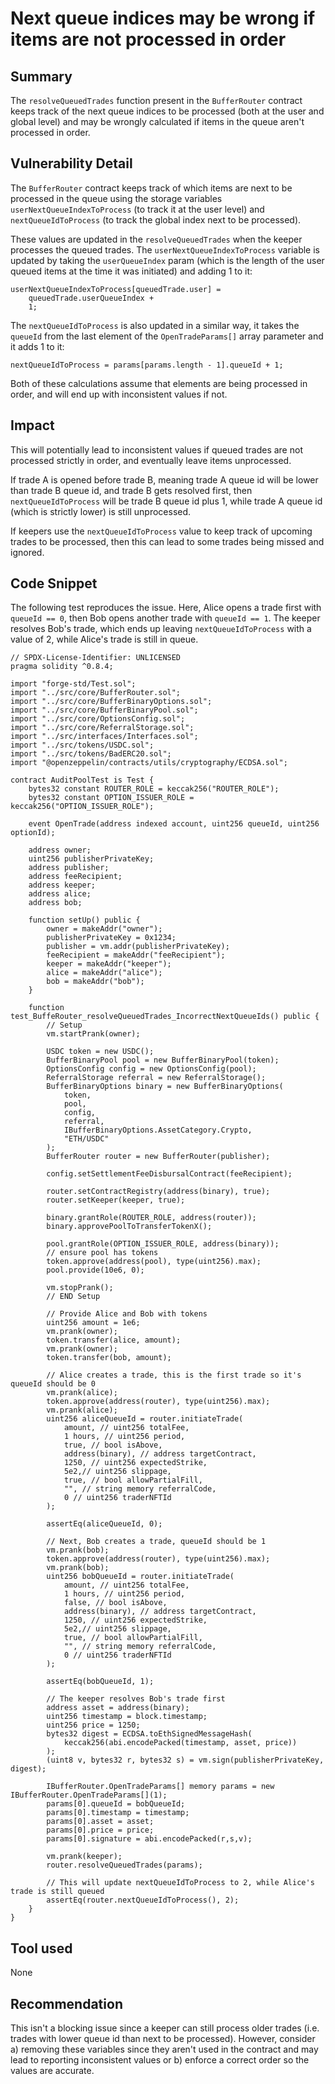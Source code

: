 # Next queue indices may be wrong if items are not processed in order

## Summary

The `resolveQueuedTrades` function present in the `BufferRouter` contract keeps track of the next queue indices to be processed (both at the user and global level) and may be wrongly calculated if items in the queue aren't processed in order.

## Vulnerability Detail

The `BufferRouter` contract keeps track of which items are next to be processed in the queue using the storage variables `userNextQueueIndexToProcess` (to track it at the user level) and `nextQueueIdToProcess` (to track the global index next to be processed).

These values are updated in the `resolveQueuedTrades` when the keeper processes the queued trades. The `userNextQueueIndexToProcess` variable is updated by taking the `userQueueIndex` param (which is the length of the user queued items at the time it was initiated) and adding 1 to it:

```solidity
userNextQueueIndexToProcess[queuedTrade.user] =
    queuedTrade.userQueueIndex +
    1;
```

The `nextQueueIdToProcess` is also updated in a similar way, it takes the `queueId` from the last element of the `OpenTradeParams[]` array parameter and it adds 1 to it:

```solidity
nextQueueIdToProcess = params[params.length - 1].queueId + 1;
```

Both of these calculations assume that elements are being processed in order, and will end up with inconsistent values if not.

## Impact

This will potentially lead to inconsistent values if queued trades are not processed strictly in order, and eventually leave items unprocessed.

If trade A is opened before trade B, meaning trade A queue id will be lower than trade B queue id, and trade B gets resolved first, then `nextQueueIdToProcess` will be trade B queue id plus 1, while trade A queue id (which is strictly lower) is still unprocessed.

If keepers use the `nextQueueIdToProcess` value to keep track of upcoming trades to be processed, then this can lead to some trades being missed and ignored.

## Code Snippet

The following test reproduces the issue. Here, Alice opens a trade first with `queueId == 0`, then Bob opens another trade with `queueId == 1`. The keeper resolves Bob's trade, which ends up leaving `nextQueueIdToProcess` with a value of 2, while Alice's trade is still in queue.

```solidity
// SPDX-License-Identifier: UNLICENSED
pragma solidity ^0.8.4;

import "forge-std/Test.sol";
import "../src/core/BufferRouter.sol";
import "../src/core/BufferBinaryOptions.sol";
import "../src/core/BufferBinaryPool.sol";
import "../src/core/OptionsConfig.sol";
import "../src/core/ReferralStorage.sol";
import "../src/interfaces/Interfaces.sol";
import "../src/tokens/USDC.sol";
import "../src/tokens/BadERC20.sol";
import "@openzeppelin/contracts/utils/cryptography/ECDSA.sol";

contract AuditPoolTest is Test {
    bytes32 constant ROUTER_ROLE = keccak256("ROUTER_ROLE");
    bytes32 constant OPTION_ISSUER_ROLE = keccak256("OPTION_ISSUER_ROLE");

    event OpenTrade(address indexed account, uint256 queueId, uint256 optionId);

    address owner;
    uint256 publisherPrivateKey;
    address publisher;
    address feeRecipient;
    address keeper;
    address alice;
    address bob;

    function setUp() public {
        owner = makeAddr("owner");
        publisherPrivateKey = 0x1234;
        publisher = vm.addr(publisherPrivateKey);
        feeRecipient = makeAddr("feeRecipient");
        keeper = makeAddr("keeper");
        alice = makeAddr("alice");
        bob = makeAddr("bob");
    }

    function test_BuffeRouter_resolveQueuedTrades_IncorrectNextQueueIds() public {
        // Setup
        vm.startPrank(owner);

        USDC token = new USDC();
        BufferBinaryPool pool = new BufferBinaryPool(token);
        OptionsConfig config = new OptionsConfig(pool);
        ReferralStorage referral = new ReferralStorage();
        BufferBinaryOptions binary = new BufferBinaryOptions(
            token,
            pool,
            config,
            referral,
            IBufferBinaryOptions.AssetCategory.Crypto,
            "ETH/USDC"
        );
        BufferRouter router = new BufferRouter(publisher);

        config.setSettlementFeeDisbursalContract(feeRecipient);

        router.setContractRegistry(address(binary), true);
        router.setKeeper(keeper, true);

        binary.grantRole(ROUTER_ROLE, address(router));
        binary.approvePoolToTransferTokenX();

        pool.grantRole(OPTION_ISSUER_ROLE, address(binary));
        // ensure pool has tokens
        token.approve(address(pool), type(uint256).max);
        pool.provide(10e6, 0);

        vm.stopPrank();
        // END Setup

        // Provide Alice and Bob with tokens
        uint256 amount = 1e6;
        vm.prank(owner);
        token.transfer(alice, amount);
        vm.prank(owner);
        token.transfer(bob, amount);

        // Alice creates a trade, this is the first trade so it's queueId should be 0
        vm.prank(alice);
        token.approve(address(router), type(uint256).max);
        vm.prank(alice);
        uint256 aliceQueueId = router.initiateTrade(
            amount, // uint256 totalFee,
            1 hours, // uint256 period,
            true, // bool isAbove,
            address(binary), // address targetContract,
            1250, // uint256 expectedStrike,
            5e2,// uint256 slippage,
            true, // bool allowPartialFill,
            "", // string memory referralCode,
            0 // uint256 traderNFTId
        );

        assertEq(aliceQueueId, 0);

        // Next, Bob creates a trade, queueId should be 1
        vm.prank(bob);
        token.approve(address(router), type(uint256).max);
        vm.prank(bob);
        uint256 bobQueueId = router.initiateTrade(
            amount, // uint256 totalFee,
            1 hours, // uint256 period,
            false, // bool isAbove,
            address(binary), // address targetContract,
            1250, // uint256 expectedStrike,
            5e2,// uint256 slippage,
            true, // bool allowPartialFill,
            "", // string memory referralCode,
            0 // uint256 traderNFTId
        );

        assertEq(bobQueueId, 1);

        // The keeper resolves Bob's trade first
        address asset = address(binary);
        uint256 timestamp = block.timestamp;
        uint256 price = 1250;
        bytes32 digest = ECDSA.toEthSignedMessageHash(
            keccak256(abi.encodePacked(timestamp, asset, price))
        );
        (uint8 v, bytes32 r, bytes32 s) = vm.sign(publisherPrivateKey, digest);

        IBufferRouter.OpenTradeParams[] memory params = new IBufferRouter.OpenTradeParams[](1);
        params[0].queueId = bobQueueId;
        params[0].timestamp = timestamp;
        params[0].asset = asset;
        params[0].price = price;
        params[0].signature = abi.encodePacked(r,s,v);

        vm.prank(keeper);
        router.resolveQueuedTrades(params);

        // This will update nextQueueIdToProcess to 2, while Alice's trade is still queued
        assertEq(router.nextQueueIdToProcess(), 2);
    }
}
```

## Tool used

None

## Recommendation

This isn't a blocking issue since a keeper can still process older trades (i.e. trades with lower queue id than next to be processed). However, consider a) removing these variables since they aren't used in the contract and may lead to reporting inconsistent values or b) enforce a correct order so the values are accurate.
